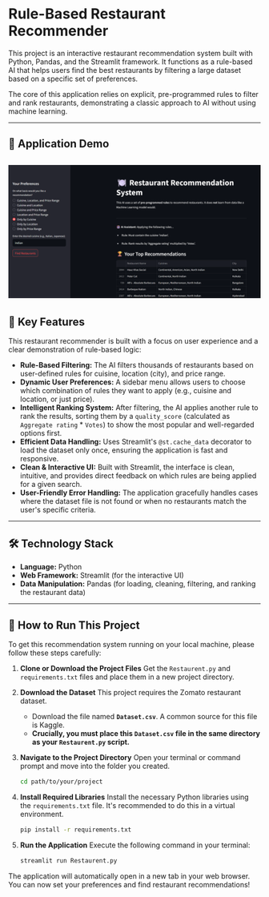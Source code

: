 # Rule-Based Restaurant Recommender

This project is an interactive restaurant recommendation system built with Python, Pandas, and the Streamlit framework. It functions as a rule-based AI that helps users find the best restaurants by filtering a large dataset based on a specific set of preferences.

The core of this application relies on explicit, pre-programmed rules to filter and rank restaurants, demonstrating a classic approach to AI without using machine learning.

---

## 📸 Application Demo

![Screenshot of Restaurant Recommender](./Restaurent_Recommend.png)
---

## 🚀 Key Features

This restaurant recommender is built with a focus on user experience and a clear demonstration of rule-based logic:

- **Rule-Based Filtering:** The AI filters thousands of restaurants based on user-defined rules for cuisine, location (city), and price range.
- **Dynamic User Preferences:** A sidebar menu allows users to choose which combination of rules they want to apply (e.g., cuisine and location, or just price).
- **Intelligent Ranking System:** After filtering, the AI applies another rule to rank the results, sorting them by a `quality_score` (calculated as `Aggregate rating` * `Votes`) to show the most popular and well-regarded options first.
- **Efficient Data Handling:** Uses Streamlit's `@st.cache_data` decorator to load the dataset only once, ensuring the application is fast and responsive.
- **Clean & Interactive UI:** Built with Streamlit, the interface is clean, intuitive, and provides direct feedback on which rules are being applied for a given search.
- **User-Friendly Error Handling:** The application gracefully handles cases where the dataset file is not found or when no restaurants match the user's specific criteria.

---

## 🛠️ Technology Stack

- **Language:** Python
- **Web Framework:** Streamlit (for the interactive UI)
- **Data Manipulation:** Pandas (for loading, cleaning, filtering, and ranking the restaurant data)

---

## 🔧 How to Run This Project

To get this recommendation system running on your local machine, please follow these steps carefully:

1.  **Clone or Download the Project Files**
    Get the `Restaurent.py` and `requirements.txt` files and place them in a new project directory.

2.  **Download the Dataset**
    This project requires the Zomato restaurant dataset.
    - Download the file named **`Dataset.csv`**. A common source for this file is Kaggle.
    - **Crucially, you must place this `Dataset.csv` file in the same directory as your `Restaurent.py` script.**

3.  **Navigate to the Project Directory**
    Open your terminal or command prompt and move into the folder you created.
    ```bash
    cd path/to/your/project
    ```

4.  **Install Required Libraries**
    Install the necessary Python libraries using the `requirements.txt` file. It's recommended to do this in a virtual environment.
    ```bash
    pip install -r requirements.txt
    ```

5.  **Run the Application**
    Execute the following command in your terminal:
    ```bash
    streamlit run Restaurent.py
    ```

The application will automatically open in a new tab in your web browser. You can now set your preferences and find restaurant recommendations!